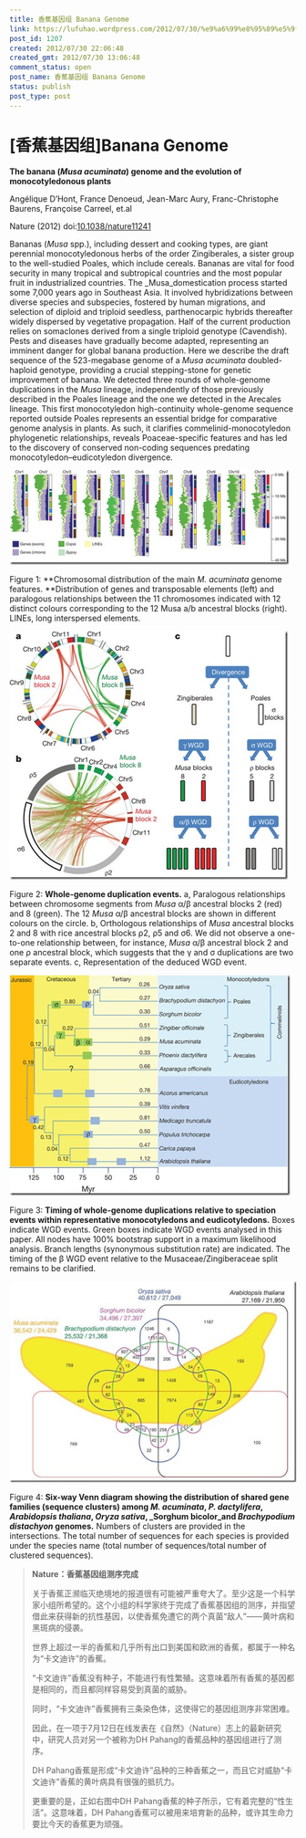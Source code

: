 ```yaml
---
title: 香蕉基因组 Banana Genome
link: https://lufuhao.wordpress.com/2012/07/30/%e9%a6%99%e8%95%89%e5%9f%ba%e5%9b%a0%e7%bb%84banana-genome/
post_id: 1207
created: 2012/07/30 22:06:48
created_gmt: 2012/07/30 13:06:48
comment_status: open
post_name: 香蕉基因组 Banana Genome
status: publish
post_type: post
---
```


# [香蕉基因组]Banana Genome



**The banana (_Musa acuminata_) genome and the evolution of monocotyledonous plants**

Angélique D’Hont, France Denoeud, Jean-Marc Aury, Franc-Christophe Baurens, Françoise Carreel, et.al

Nature (2012) doi:[10.1038/nature11241](http://dx.doi.org/10.1038/nature11241) 

Bananas (_Musa_ spp.), including dessert and cooking types, are giant perennial monocotyledonous herbs of the order Zingiberales, a sister group to the well-studied Poales, which include cereals. Bananas are vital for food security in many tropical and subtropical countries and the most popular fruit in industrialized countries. The _Musa_domestication process started some 7,000 years ago in Southeast Asia. It involved hybridizations between diverse species and subspecies, fostered by human migrations, and selection of diploid and triploid seedless, parthenocarpic hybrids thereafter widely dispersed by vegetative propagation. Half of the current production relies on somaclones derived from a single triploid genotype (Cavendish). Pests and diseases have gradually become adapted, representing an imminent danger for global banana production. Here we describe the draft sequence of the 523-megabase genome of a _Musa acuminata_ doubled-haploid genotype, providing a crucial stepping-stone for genetic improvement of banana. We detected three rounds of whole-genome duplications in the _Musa_ lineage, independently of those previously described in the Poales lineage and the one we detected in the Arecales lineage. This first monocotyledon high-continuity whole-genome sequence reported outside Poales represents an essential bridge for comparative genome analysis in plants. As such, it clarifies commelinid-monocotyledon phylogenetic relationships, reveals Poaceae-specific features and has led to the discovery of conserved non-coding sequences predating monocotyledon–eudicotyledon divergence.

![20120730-220648-0001](/assets/images/20120730-220648-0001.jpg)

Figure 1: **Chromosomal distribution of the main _M. acuminata_ genome features. **Distribution of genes and transposable elements (left) and paralogous relationships between the 11 chromosomes indicated with 12 distinct colours corresponding to the 12 Musa a/b ancestral blocks (right). LINEs, long interspersed elements.

![20120730-220648-0002](/assets/images/20120730-220648-0002.jpg)

Figure 2: **Whole-genome duplication events.** a, Paralogous relationships between chromosome segments from _Musa_ α/β ancestral blocks 2 (red) and 8 (green). The 12 _Musa_ α/β ancestral blocks are shown in different colours on the circle. b, Orthologous relationships of _Musa_ ancestral blocks 2 and 8 with rice ancestral blocks ρ2, ρ5 and σ6. We did not observe a one-to-one relationship between, for instance, _Musa_ α/β ancestral block 2 and one ρ ancestral block, which suggests that the γ and σ duplications are two separate events. c, Representation of the deduced WGD event.

![20120730-220648-0003](/assets/images/20120730-220648-0003.jpg)

Figure 3: **Timing of whole-genome duplications relative to speciation events within representative monocotyledons and eudicotyledons.** Boxes indicate WGD events. Green boxes indicate WGD events analysed in this paper. All nodes have 100% bootstrap support in a maximum likelihood analysis. Branch lengths (synonymous substitution rate) are indicated. The timing of the β WGD event relative to the Musaceae/Zingiberaceae split remains to be clarified.

![20120730-220648-0004](/assets/images/20120730-220648-0004.jpg)

Figure 4: **Six-way Venn diagram showing the distribution of shared gene families (sequence clusters) among _M. acuminata_, _P. dactylifera_, _Arabidopsis thaliana_, _Oryza sativa_, _Sorghum bicolor_and _Brachypodium distachyon_ genomes.** Numbers of clusters are provided in the intersections. The total number of sequences for each species is provided under the species name (total number of sequences/total number of clustered sequences).



> **Nature：香蕉基因组测序完成**
>
> 关于香蕉正濒临灭绝境地的报道很有可能被严重夸大了。至少这是一个科学家小组所希望的。这个小组的科学家终于完成了香蕉基因组的测序，并指望借此来获得新的抗性基因，以使香蕉免遭它的两个真菌“敌人”——黄叶病和黑斑病的侵袭。
>
> 世界上超过一半的香蕉和几乎所有出口到美国和欧洲的香蕉，都属于一种名为“卡文迪许”的香蕉。
>
> “卡文迪许”香蕉没有种子，不能进行有性繁殖。这意味着所有香蕉的基因都是相同的，而且都同样容易受到真菌的威胁。
>
> 同时，“卡文迪许”香蕉拥有三条染色体，这使得它的基因组测序非常困难。
>
> 因此，在一项于7月12日在线发表在《自然》（Nature）志上的最新研究中，研究人员对另一个被称为DH Pahang的香蕉品种的基因组进行了测序。
>
> DH Pahang香蕉是形成“卡文迪许”品种的三种香蕉之一，而且它对威胁“卡文迪许”香蕉的黄叶病具有很强的抵抗力。
>
> 更重要的是，正如右图中DH Pahang香蕉的种子所示，它有着完整的“性生活”。这意味着，DH Pahang香蕉可以被用来培育新的品种，或许其生命力要比今天的香蕉更为顽强。

